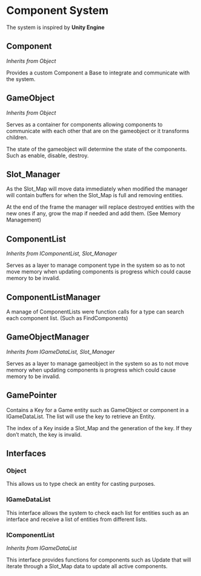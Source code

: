 # Component System

The system is inspired by **Unity Engine**

## Component

_Inherits from Object_

Provides a custom Component a Base to integrate and communicate with the system.

## GameObject

_Inherits from Object_

Serves as a container for components allowing components to communicate with each other that are on the gameobject or it transforms children. 

The state of the gameobject will determine the state of the components. Such as enable, disable, destroy.

## Slot_Manager

As the Slot_Map will move data immediately when modified the manager will contain buffers for when the Slot_Map is full and removing entities. 

At the end of the frame the manager will replace destroyed entities with the new ones if any, grow the map if needed and add them. (See Memory Management)

## ComponentList

_Inherits from IComponentList, Slot_Manager_

Serves as a layer to manage component type in the system so as to not move memory when updating components is progress which could cause memory to be invalid. 

## ComponentListManager

A manage of ComponentLists were function calls for a type can search each component list. (Such as FindComponents<T>)

## GameObjectManager

_Inherits from IGameDataList, Slot_Manager_

Serves as a layer to manage gameobject in the system so as to not move memory when updating components is progress which could cause memory to be invalid. 

## GamePointer

Contains a Key for a Game entity such as GameObject or component in a IGameDataList. The list will use the key to retrieve an Entity.

The index of a Key inside a Slot_Map and the generation of the key. If they don’t match, the key is invalid.

## Interfaces

### Object

This allows us to type check an entity for casting purposes.

### IGameDataList

This interface allows the system to check each list for entities such as an interface and receive a list of entities from different lists.


### IComponentList

_Inherits from IGameDataList_

This interface provides functions for components such as Update that will iterate through a Slot_Map data to update all active components.


